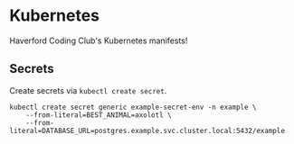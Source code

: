 # Kubernetes
Haverford Coding Club's Kubernetes manifests!

## Secrets
Create secrets via `kubectl create secret`.
```
kubectl create secret generic example-secret-env -n example \
    --from-literal=BEST_ANIMAL=axolotl \
    --from-literal=DATABASE_URL=postgres.example.svc.cluster.local:5432/example
```
